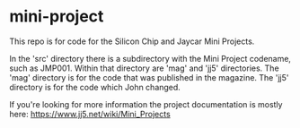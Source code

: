 # mini-project

This repo is for code for the Silicon Chip and Jaycar Mini Projects.

In the 'src' directory there is a subdirectory with the Mini Project codename, such as JMP001. Within that directory are
'mag' and 'jj5' directories. The 'mag' directory is for the code that was published in the magazine. The 'jj5' directory
is for the code which John changed.

If you're looking for more information the project documentation is mostly here: https://www.jj5.net/wiki/Mini_Projects

